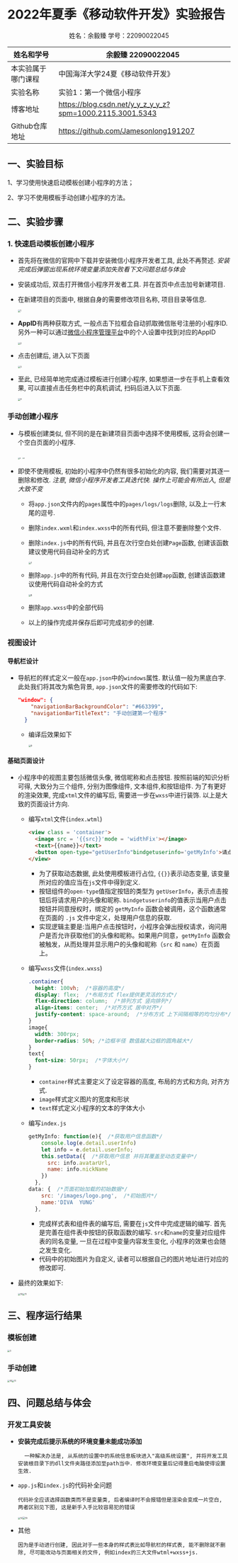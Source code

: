 # 2022年夏季《移动软件开发》实验报告



<center>姓名：余毅臻  学号：22090022045</center>

| 姓名和学号         | 余毅臻 22090022045                                        |
| ------------------ | --------------------------------------------------------- |
| 本实验属于哪门课程 | 中国海洋大学24夏《移动软件开发》                          |
| 实验名称           | 实验1：第一个微信小程序                                   |
| 博客地址           | https://blog.csdn.net/y_y_z_y_y_z?spm=1000.2115.3001.5343 |
| Github仓库地址     | https://github.com/Jamesonlong191207                      |



## **一、实验目标**

1、学习使用快速启动模板创建小程序的方法；

2、学习不使用模板手动创建小程序的方法。



## 二、实验步骤

### 1. 快速启动模板创建小程序

- 首先将在微信的官网中下载并安装微信小程序开发者工具, 此处不再赘述. *安装完成后弹窗出现系统环境变量添加失败看下文问题总结与体会*

- 安装成功后, 双击打开微信小程序开发者工具. 并在首页中点击加号新建项目.

- 在新建项目的页面中, 根据自身的需要修改项目名称, 项目目录等信息.

  

  <img src="..\pic\1.jpg" alt="1" style="zoom:33%;" />

  

- **AppID**有两种获取方式, 一般点击下拉框会自动抓取微信账号注册的小程序ID. 另外一种可以通过[微信小程序管理平台](https://mp.weixin.qq.com/)中的个人设置中找到对应的AppID

  

  <img src="..\pic\2.jpg" alt="2" style="zoom: 33%;" />

  

- 点击创建后, 进入以下页面

  

  <img src="..\pic\3.jpg" alt="3" style="zoom: 33%;" />



- 至此, 已经简单地完成通过模板进行创建小程序, 如果想进一步在手机上查看效果, 可以直接点击任务栏中的真机调试, 扫码后进入以下页面.

  

  <img src="..\pic\4.jpg" alt="4" style="zoom:33%;" />

### 手动创建小程序

- 与模板创建类似, 但不同的是在新建项目页面中选择不使用模板, 这将会创建一个空白页面的小程序.

  

  <img src="..\pic\5.jpg" alt="5" style="zoom: 25%;" />

  <img src="..\pic\6.jpg" alt="6" style="zoom: 20%;" />

  

- 即使不使用模板, 初始的小程序中仍然有很多初始化的内容, 我们需要对其逐一删除和修改. *注意, 微信小程序开发者工具迭代快. 操作上可能会有所出入, 但是大致不变*

  - 将`app.json`文件内的`pages`属性中的`pages/logs/logs`删除, 以及上一行末尾的逗号.

  - 删除`index.wxml`和`index.wxss`中的所有代码, 但注意不要删除整个文件.

  - 删除`index.js`中的所有代码, 并且在次行空白处创建`Page`函数, 创建该函数建议使用代码自动补全的方式

    

    <img src="..\pic\7.jpg" alt="7" style="zoom:33%;" />

    
  
  - 删除`app.js`中的所有代码, 并且在次行空白处创建`app`函数, 创建该函数建议使用代码自动补全的方式
  
    
  
    <img src="..\pic\8.jpg" alt="8" style="zoom:33%;" />
  
    
  
  - 删除`app.wxss`中的全部代码
  
  - 以上的操作完成并保存后即可完成初步的创建.
  

### 视图设计

#### 导航栏设计

- 导航栏的样式定义一般在`app.json`中的`windows`属性. 默认值一般为黑底白字. 此处我们将其改为紫色背景, `app.json`文件的需要修改的代码如下:

  ```json
  "window": {
      "navigationBarBackgroundColor": "#663399",
      "navigationBarTitleText": "手动创建第一个程序"
    }
  ```

  - 编译后效果如下

    

    <img src="..\pic\9.jpg" alt="9" style="zoom:33%;" />

#### 基础页面设计

- 小程序中的视图主要包括微信头像, 微信昵称和点击按钮. 按照前端的知识分析可得, 大致分为三个组件, 分别为图像组件, 文本组件,和按钮组件. 为了有更好的渲染效果, 完成`xtml`文件的编写后, 需要进一步在`wxss`中进行装饰. 以上是大致的页面设计方向.

  - 编写`xtml`文件(`index.wtml`)

    ```html
    <view class = 'container'>
      <image src = '{{src}}'mode = 'widthFix'></image>
      <text>{{name}}</text>
      <button open-type="getUserInfo"bindgetuserinfo='getMyInfo'>请点击获取头像和昵称</button>
    </view>
    ```

    - 为了获取动态数据, 此处使用模板进行占位, `{{}}`表示动态变量, 该变量所对应的值应当在`js`文件中得到定义.
    - 按钮组件的`open-type`值指定按钮的类型为 `getUserInfo`，表示点击按钮后将请求用户的头像和昵称. `bindgetuserinfo`的值表示当用户点击按钮并同意授权时，绑定的 `getMyInfo` 函数会被调用，这个函数通常在页面的 `.js` 文件中定义，处理用户信息的获取.
    - 实现逻辑主要是:当用户点击按钮时，小程序会弹出授权请求，询问用户是否允许获取他们的头像和昵称。如果用户同意，`getMyInfo` 函数会被触发，从而处理并显示用户的头像和昵称（`src` 和 `name`）在页面上。

  - 编写`wxss`文件(`index.wxss`)

    ```css
    .container{
      height: 100vh;  /*容器的高度*/
      display: flex;  /*布局方式 flex提供更灵活的方式*/
      flex-direction: column;  /*排列方式 竖向排列*/
      align-items: center;  /*对齐方式 居中对齐*/
      justify-content: space-around;  /*分布方式 上下间隔相等的均匀分布*/
    }
    image{
      width: 300rpx;
      border-radius: 50%; /*边框半径 数值越大边框的圆角越大*/
    }
    text{
      font-size: 50rpx;  /*字体大小*/
    }
    ```

    - `container`样式主要定义了设定容器的高度, 布局的方式和方向, 对齐方式.
    - `image`样式定义图片的宽度和形状
    - `text`样式定义小程序的文本的字体大小

  - 编写`index.js`

    ```js
    getMyInfo: function(e){  /*获取用户信息函数*/
        console.log(e.detail.userInfo)
        let info = e.detail.userInfo;
        this.setData({  /*获取用户信息 并将其覆盖至动态变量中*/
          src: info.avatarUrl,
          name: info.nickName
        })
      },
    data: {  /*页面初始加载的初始数据*/
        src: '/images/logo.png',  /*初始图片*/
        name:'DIVA  YUNG'
      },
    
    ```

    - 完成样式表和组件表的编写后, 需要在`js`文件中完成逻辑的编写. 首先是完善在组件表中按钮的获取函数的编写. `src`和`name`的变量对应组件表的同名变量, 一旦在过程中变量内容发生变化, 小程序的效果也会随之发生变化.
    - 代码中的初始图片为自定义, 读者可以根据自己的图片地址进行对应的修改即可.

- 最终的效果如下:

  

  <img src="..\pic\10.jpg" alt="10" style="zoom:33%;" /><img src="..\pic\11.jpg" alt="11" style="zoom:33%;" />

## 三、程序运行结果

### 模板创建

<img src="..\pic\3.jpg" alt="3" style="zoom:33%;" />

### 手动创建

<img src="..\pic\10.jpg" alt="10" style="zoom:33%;" /><img src="..\pic\11.jpg" alt="11" style="zoom:33%;" />



## 四、问题总结与体会

### 开发工具安装

- **安装完成后提示系统的环境变量未能成功添加**

  ```
    一种解决办法是, 从系统的设置中的系统信息板块进入"高级系统设置", 并将开发工具安装根目录下的dll文件夹路径添加至path当中. 修改环境变量后记得重启电脑使得设置生效.
  ```


- `app.js`和`index.js`的代码补全问题

  ```
  代码补全应该选择函数类而不是变量类, 后者编译时不会报错但是渲染会变成一片空白, 两者区别见下图, 这是新手入手比较容易犯的错误
  ```

  <img src="..\pic\12.jpg" alt="12" style="zoom:33%;" /><img src="..\pic\13.jpg" alt="13" style="zoom:37%;" />

- 其他

  ```
  因为是手动进行创建, 因此对于一些本身的样式表比如导航栏的样式表, 能不删除就不删除, 尽可能改动与页面相关的文件, 例如index的三大文件wtml+wxss+js.
  ```

  